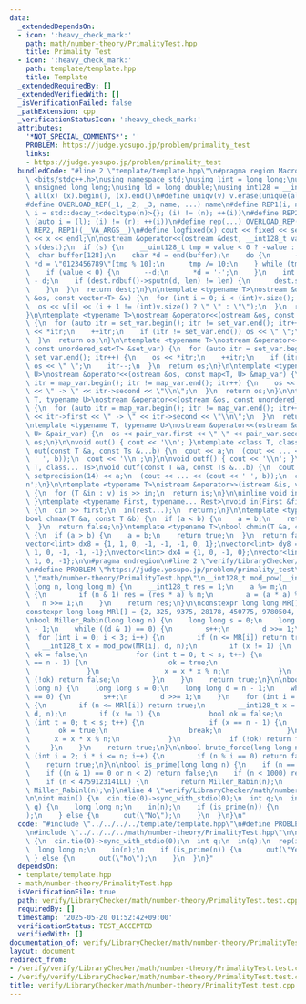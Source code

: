 ```yaml
---
data:
  _extendedDependsOn:
  - icon: ':heavy_check_mark:'
    path: math/number-theory/PrimalityTest.hpp
    title: Primality Test
  - icon: ':heavy_check_mark:'
    path: template/template.hpp
    title: Template
  _extendedRequiredBy: []
  _extendedVerifiedWith: []
  _isVerificationFailed: false
  _pathExtension: cpp
  _verificationStatusIcon: ':heavy_check_mark:'
  attributes:
    '*NOT_SPECIAL_COMMENTS*': ''
    PROBLEM: https://judge.yosupo.jp/problem/primality_test
    links:
    - https://judge.yosupo.jp/problem/primality_test
  bundledCode: "#line 2 \"template/template.hpp\"\n#pragma region Macros\n#include\
    \ <bits/stdc++.h>\nusing namespace std;\nusing lint = long long;\nusing ull =\
    \ unsigned long long;\nusing ld = long double;\nusing int128 = __int128_t;\n#define\
    \ all(x) (x).begin(), (x).end()\n#define uniqv(v) v.erase(unique(all(v)), v.end())\n\
    #define OVERLOAD_REP(_1, _2, _3, name, ...) name\n#define REP1(i, n) for (auto\
    \ i = std::decay_t<decltype(n)>{}; (i) != (n); ++(i))\n#define REP2(i, l, r) for\
    \ (auto i = (l); (i) != (r); ++(i))\n#define rep(...) OVERLOAD_REP(__VA_ARGS__,\
    \ REP2, REP1)(__VA_ARGS__)\n#define logfixed(x) cout << fixed << setprecision(10)\
    \ << x << endl;\n\nostream &operator<<(ostream &dest, __int128_t value) {\n  ostream::sentry\
    \ s(dest);\n  if (s) {\n    __uint128_t tmp = value < 0 ? -value : value;\n  \
    \  char buffer[128];\n    char *d = end(buffer);\n    do {\n      --d;\n     \
    \ *d = \"0123456789\"[tmp % 10];\n      tmp /= 10;\n    } while (tmp != 0);\n\
    \    if (value < 0) {\n      --d;\n      *d = '-';\n    }\n    int len = end(buffer)\
    \ - d;\n    if (dest.rdbuf()->sputn(d, len) != len) {\n      dest.setstate(ios_base::badbit);\n\
    \    }\n  }\n  return dest;\n}\n\ntemplate <typename T>\nostream &operator<<(ostream\
    \ &os, const vector<T> &v) {\n  for (int i = 0; i < (int)v.size(); i++) {\n  \
    \  os << v[i] << (i + 1 != (int)v.size() ? \" \" : \"\");\n  }\n  return os;\n\
    }\n\ntemplate <typename T>\nostream &operator<<(ostream &os, const set<T> &set_var)\
    \ {\n  for (auto itr = set_var.begin(); itr != set_var.end(); itr++) {\n    os\
    \ << *itr;\n    ++itr;\n    if (itr != set_var.end()) os << \" \";\n    itr--;\n\
    \  }\n  return os;\n}\n\ntemplate <typename T>\nostream &operator<<(ostream &os,\
    \ const unordered_set<T> &set_var) {\n  for (auto itr = set_var.begin(); itr !=\
    \ set_var.end(); itr++) {\n    os << *itr;\n    ++itr;\n    if (itr != set_var.end())\
    \ os << \" \";\n    itr--;\n  }\n  return os;\n}\n\ntemplate <typename T, typename\
    \ U>\nostream &operator<<(ostream &os, const map<T, U> &map_var) {\n  for (auto\
    \ itr = map_var.begin(); itr != map_var.end(); itr++) {\n    os << itr->first\
    \ << \" -> \" << itr->second << \"\\n\";\n  }\n  return os;\n}\n\ntemplate <typename\
    \ T, typename U>\nostream &operator<<(ostream &os, const unordered_map<T, U> &map_var)\
    \ {\n  for (auto itr = map_var.begin(); itr != map_var.end(); itr++) {\n    os\
    \ << itr->first << \" -> \" << itr->second << \"\\n\";\n  }\n  return os;\n}\n\
    \ntemplate <typename T, typename U>\nostream &operator<<(ostream &os, const pair<T,\
    \ U> &pair_var) {\n  os << pair_var.first << \" \" << pair_var.second;\n  return\
    \ os;\n}\n\nvoid out() { cout << '\\n'; }\ntemplate <class T, class... Ts>\nvoid\
    \ out(const T &a, const Ts &...b) {\n  cout << a;\n  (cout << ... << (cout <<\
    \ ' ', b));\n  cout << '\\n';\n}\n\nvoid outf() { cout << '\\n'; }\ntemplate <class\
    \ T, class... Ts>\nvoid outf(const T &a, const Ts &...b) {\n  cout << fixed <<\
    \ setprecision(14) << a;\n  (cout << ... << (cout << ' ', b));\n  cout << '\\\
    n';\n}\n\ntemplate <typename T>\nistream &operator>>(istream &is, vector<T> &v)\
    \ {\n  for (T &in : v) is >> in;\n  return is;\n}\n\ninline void in(void) { return;\
    \ }\ntemplate <typename First, typename... Rest>\nvoid in(First &first, Rest &...rest)\
    \ {\n  cin >> first;\n  in(rest...);\n  return;\n}\n\ntemplate <typename T>\n\
    bool chmax(T &a, const T &b) {\n  if (a < b) {\n    a = b;\n    return true;\n\
    \  }\n  return false;\n}\ntemplate <typename T>\nbool chmin(T &a, const T &b)\
    \ {\n  if (a > b) {\n    a = b;\n    return true;\n  }\n  return false;\n}\n\n\
    vector<lint> dx8 = {1, 1, 0, -1, -1, -1, 0, 1};\nvector<lint> dy8 = {0, 1, 1,\
    \ 1, 0, -1, -1, -1};\nvector<lint> dx4 = {1, 0, -1, 0};\nvector<lint> dy4 = {0,\
    \ 1, 0, -1};\n\n#pragma endregion\n#line 2 \"verify/LibraryChecker/math/number-theory/PrimalityTest.test.cpp\"\
    \n#define PROBLEM \"https://judge.yosupo.jp/problem/primality_test\"\n#line 1\
    \ \"math/number-theory/PrimalityTest.hpp\"\n__int128_t mod_pow(__int128_t a, long\
    \ long n, long long m) {\n    __int128_t res = 1;\n    a %= m;\n    while (n)\
    \ {\n        if (n & 1) res = (res * a) % m;\n        a = (a * a) % m;\n     \
    \   n >>= 1;\n    }\n    return res;\n}\n\nconstexpr long long MR[] = {2, 7, 61};\n\
    constexpr long long MRl[] = {2, 325, 9375, 28178, 450775, 9780504, 1795265022};\n\
    \nbool Miller_Rabin(long long n) {\n    long long s = 0;\n    long long d = n\
    \ - 1;\n    while ((d & 1) == 0) {\n        s++;\n        d >>= 1;\n    }\n  \
    \  for (int i = 0; i < 3; i++) {\n        if (n <= MR[i]) return true;\n     \
    \   __int128_t x = mod_pow(MR[i], d, n);\n        if (x != 1) {\n            bool\
    \ ok = false;\n            for (int t = 0; t < s; t++) {\n                if (x\
    \ == n - 1) {\n                    ok = true;\n                    break;\n  \
    \              }\n                x = x * x % n;\n            }\n            if\
    \ (!ok) return false;\n        }\n    }\n    return true;\n}\n\nbool Miller_Rabinl(long\
    \ long n) {\n    long long s = 0;\n    long long d = n - 1;\n    while ((d & 1)\
    \ == 0) {\n        s++;\n        d >>= 1;\n    }\n    for (int i = 0; i < 7; i++)\
    \ {\n        if (n <= MRl[i]) return true;\n        __int128_t x = mod_pow(MRl[i],\
    \ d, n);\n        if (x != 1) {\n            bool ok = false;\n            for\
    \ (int t = 0; t < s; t++) {\n                if (x == n - 1) {\n             \
    \       ok = true;\n                    break;\n                }\n          \
    \      x = x * x % n;\n            }\n            if (!ok) return false;\n   \
    \     }\n    }\n    return true;\n}\n\nbool brute_force(long long n) {\n    for\
    \ (int i = 2; i * i <= n; i++) {\n        if (n % i == 0) return false;\n    }\n\
    \    return true;\n}\n\nbool is_prime(long long n) {\n    if (n == 2) return true;\n\
    \    if ((n & 1) == 0 or n < 2) return false;\n    if (n < 1000) return brute_force(n);\n\
    \    if (n < 4759123141LL) {\n        return Miller_Rabin(n);\n    }\n    return\
    \ Miller_Rabinl(n);\n}\n#line 4 \"verify/LibraryChecker/math/number-theory/PrimalityTest.test.cpp\"\
    \n\nint main() {\n  cin.tie(0)->sync_with_stdio(0);\n  int q;\n  in(q);\n  rep(i,\
    \ q) {\n    long long n;\n    in(n);\n    if (is_prime(n)) {\n      out(\"Yes\"\
    );\n    } else {\n      out(\"No\");\n    }\n  }\n}\n"
  code: "#include \"../../../../template/template.hpp\"\n#define PROBLEM \"https://judge.yosupo.jp/problem/primality_test\"\
    \n#include \"../../../../math/number-theory/PrimalityTest.hpp\"\n\nint main()\
    \ {\n  cin.tie(0)->sync_with_stdio(0);\n  int q;\n  in(q);\n  rep(i, q) {\n  \
    \  long long n;\n    in(n);\n    if (is_prime(n)) {\n      out(\"Yes\");\n   \
    \ } else {\n      out(\"No\");\n    }\n  }\n}"
  dependsOn:
  - template/template.hpp
  - math/number-theory/PrimalityTest.hpp
  isVerificationFile: true
  path: verify/LibraryChecker/math/number-theory/PrimalityTest.test.cpp
  requiredBy: []
  timestamp: '2025-05-20 01:52:42+09:00'
  verificationStatus: TEST_ACCEPTED
  verifiedWith: []
documentation_of: verify/LibraryChecker/math/number-theory/PrimalityTest.test.cpp
layout: document
redirect_from:
- /verify/verify/LibraryChecker/math/number-theory/PrimalityTest.test.cpp
- /verify/verify/LibraryChecker/math/number-theory/PrimalityTest.test.cpp.html
title: verify/LibraryChecker/math/number-theory/PrimalityTest.test.cpp
---
```

